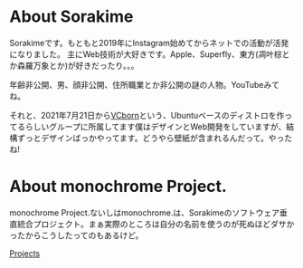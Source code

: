 # About Sorakime
Sorakimeです。もともと2019年にInstagram始めてからネットでの活動が活発になりました。
主にWeb技術が大好きです。Apple、Superfly、東方(凋叶棕とか森羅万象とか)が好きだったり。。。

年齢非公開、男、顔非公開、住所職業とか非公開の謎の人物。YouTubeみてね。

それと、2021年7月21日から[VCborn](/VCborn)という、Ubuntuベースのディストロを作ってるらしいグループに所属してます僕はデザインとWeb開発をしていますが、結構ずっとデザインばっかやってます。どうやら壁紙が含まれるんだって。やったね!

# About monochrome Project.
monochrome Project.ないしはmonochrome.は、Sorakimeのソフトウェア垂直統合プロジェクト。まぁ実際のところは自分の名前を使うのが死ぬほどダサかったからこうしたってのもあるけど。

[Projects](./mncr/prj.md)

